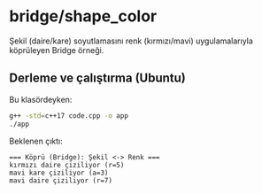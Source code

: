 # bridge/shape_color

Şekil (daire/kare) soyutlamasını renk (kırmızı/mavi) uygulamalarıyla köprüleyen Bridge örneği.

## Derleme ve çalıştırma (Ubuntu)

Bu klasördeyken:

```bash
g++ -std=c++17 code.cpp -o app
./app
```

Beklenen çıktı:

```text
=== Köprü (Bridge): Şekil <-> Renk ===
kırmızı daire çiziliyor (r=5)
mavi kare çiziliyor (a=3)
mavi daire çiziliyor (r=7)
```